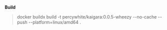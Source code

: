 **Build**

> docker buildx build -t percywhite/kaigara:0.0.5-wheezy --no-cache --push --platform=linux/amd64 .
